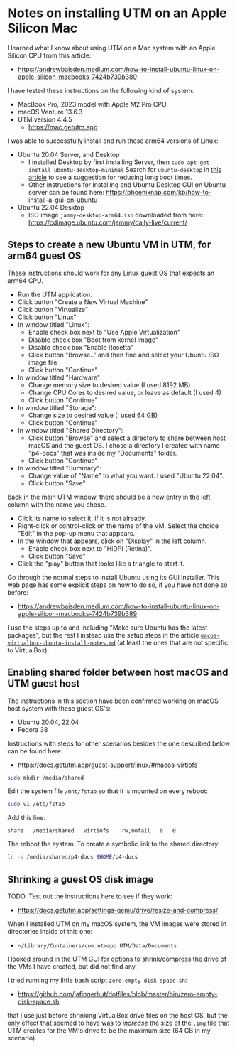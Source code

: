 # Notes on installing UTM on an Apple Silicon Mac

I learned what I know about using UTM on a Mac system with an Apple
Silicon CPU from this article:

+ https://andrewbaisden.medium.com/how-to-install-ubuntu-linux-on-apple-silicon-macbooks-7424b739b389

I have tested these instructions on the following kind of system:

+ MacBook Pro, 2023 model with Apple M2 Pro CPU
+ macOS Venture 13.6.3
+ UTM version 4.4.5
  + https://mac.getutm.app

I was able to successfully install and run these arm64 versions of
Linux:

+ Ubuntu 20.04 Server, and Desktop
  + I installed Desktop by first installing Server, then `sudo apt-get
    install ubuntu-desktop-minimal` Search for `ubuntu-desktop` in
    [this article](macos-virtualbox-ubuntu-install-notes.md) to see a
    suggestion for reducing long boot times.
  + Other instructions for installing and Ubuntu Desktop GUI on Ubuntu
    server can be found here:
    https://phoenixnap.com/kb/how-to-install-a-gui-on-ubuntu
+ Ubuntu 22.04 Desktop
  + ISO image `jammy-desktop-arm64.iso` downloaded from here:
    https://cdimage.ubuntu.com/jammy/daily-live/current/


## Steps to create a new Ubuntu VM in UTM, for arm64 guest OS

These instructions should work for any Linux guest OS that expects an
arm64 CPU.

+ Run the UTM application.
+ Click button "Create a New Virtual Machine"
+ Click button "Virtualize"
+ Click button "Linux"
+ In window titled "Linux":
  + Enable check box next to "Use Apple Virtualization"
  + Disable check box "Boot from kernel image"
  + Disable check box "Enable Rosetta"
  + Click button "Browse.." and then find and select your Ubuntu ISO image file
  + Click button "Continue"
+ In window titled "Hardware":
  + Change memory size to desired value (I used 8192 MB)
  + Change CPU Cores to desired value, or leave as default (I used 4)
  + Click button "Continue"
+ In window titled "Storage":
  + Change size to desired value (I used 64 GB)
  + Click button "Continue"
+ In window titled "Shared Directory":
  + Click button "Browse" and select a directory to share between host
    macOS and the guest OS.  I chose a directory I created with name
    "p4-docs" that was inside my "Documents" folder.
  + Click button "Continue"
+ In window titled "Summary":
  + Change value of "Name" to what you want.  I used "Ubuntu 22.04".
  + Click button "Save"

Back in the main UTM window, there should be a new entry in the left
column with the name you chose.

+ Click its name to select it, if it is not already.
+ Right-click or control-click on the name of the VM.  Select the
  choice "Edit" in the pop-up menu that appears.
+ In the window that appears, click on "Display" in the left column.
  + Enable check box next to "HiDPI (Retina)".
  + Click button "Save"
+ Click the "play" button that looks like a triangle to start it.

Go through the normal steps to install Ubuntu using its GUI installer.
This web page has some explicit steps on how to do so, if you have not
done so before:

+ https://andrewbaisden.medium.com/how-to-install-ubuntu-linux-on-apple-silicon-macbooks-7424b739b389

I use the steps up to and including "Make sure Ubuntu has the latest
packages", but the rest I instead use the setup steps in the article
[`macos-virtualbox-ubuntu-install-notes.md`](macos-virtualbox-ubuntu-install-notes.md)
(at least the ones that are not specific to VirtualBox).


## Enabling shared folder between host macOS and UTM guest host

The instructions in this section have been confirmed working on macOS
host system with these guest OS's:

+ Ubuntu 20.04, 22.04
+ Fedora 38

Instructions with steps for other scenarios besides the one described
below can be found here:

+ https://docs.getutm.app/guest-support/linux/#macos-virtiofs

```bash
sudo mkdir /media/shared
```

Edit the system file `/mnt/fstab` so that it is mounted on every
reboot:

```bash
sudo vi /etc/fstab
```

Add this line:
```
share	/media/shared	virtiofs	rw,nofail	0	0
```

The reboot the system.  To create a symbolic link to the shared directory:

```bash
ln -s /media/shared/p4-docs $HOME/p4-docs
```


## Shrinking a guest OS disk image

TODO: Test out the instructions here to see if they work:

+ https://docs.getutm.app/settings-qemu/drive/resize-and-compress/

When I installed UTM on my macOS system, the VM images were stored in
directories inside of this one:

+ `~/Library/Containers/com.utmapp.UTM/Data/Documents`

I looked around in the UTM GUI for options to shrink/compress the
drive of the VMs I have created, but did not find any.

I tried running my little bash script `zero-empty-disk-space.sh`:

+ https://github.com/jafingerhut/dotfiles/blob/master/bin/zero-empty-disk-space.sh

that I use just before shrinking VirtualBox drive files on the host
OS, but the only effect that seemed to have was to _increase_ the size
of the `.img` file that UTM creates for the VM's drive to be the
maximum size (64 GB in my scenario).
